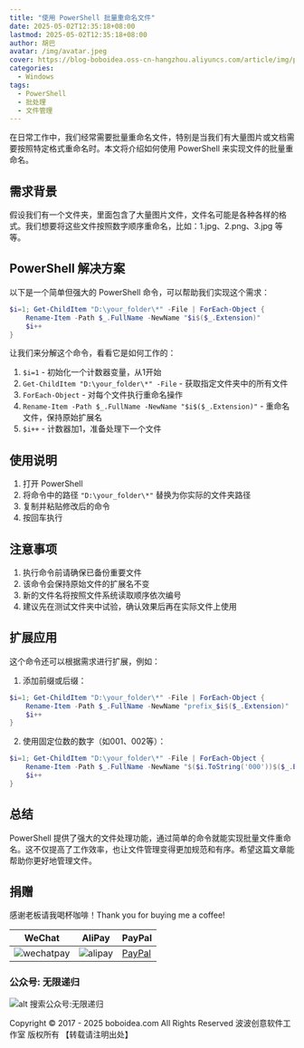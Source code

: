 ```yaml
---
title: "使用 PowerShell 批量重命名文件"
date: 2025-05-02T12:35:18+08:00
lastmod: 2025-05-02T12:35:18+08:00
author: 胡巴
avatar: /img/avatar.jpeg
cover: https://blog-boboidea.oss-cn-hangzhou.aliyuncs.com/article/img/posts/auto1/%E5%93%94%E5%93%A9%E5%93%94%E5%93%A9%E4%B8%8A%E6%90%9C%E9%9B%86%E7%9A%84%E7%BE%8E%E5%9B%BE%E8%89%B2%E5%9B%BE_1-1000/1.jpg
categories:
  - Windows
tags:
  - PowerShell
  - 批处理
  - 文件管理
---
```


在日常工作中，我们经常需要批量重命名文件，特别是当我们有大量图片或文档需要按照特定格式重命名时。本文将介绍如何使用 PowerShell 来实现文件的批量重命名。

<!--more-->

## 需求背景

假设我们有一个文件夹，里面包含了大量图片文件，文件名可能是各种各样的格式。我们想要将这些文件按照数字顺序重命名，比如：1.jpg、2.png、3.jpg 等等。

## PowerShell 解决方案

以下是一个简单但强大的 PowerShell 命令，可以帮助我们实现这个需求：

```powershell
$i=1; Get-ChildItem "D:\your_folder\*" -File | ForEach-Object { 
    Rename-Item -Path $_.FullName -NewName "$i$($_.Extension)"
    $i++ 
}
```

让我们来分解这个命令，看看它是如何工作的：

1. `$i=1` - 初始化一个计数器变量，从1开始
2. `Get-ChildItem "D:\your_folder\*" -File` - 获取指定文件夹中的所有文件
3. `ForEach-Object` - 对每个文件执行重命名操作
4. `Rename-Item -Path $_.FullName -NewName "$i$($_.Extension)"` - 重命名文件，保持原始扩展名
5. `$i++` - 计数器加1，准备处理下一个文件

## 使用说明

1. 打开 PowerShell
2. 将命令中的路径 `"D:\your_folder\*"` 替换为你实际的文件夹路径
3. 复制并粘贴修改后的命令
4. 按回车执行

## 注意事项

1. 执行命令前请确保已备份重要文件
2. 该命令会保持原始文件的扩展名不变
3. 新的文件名将按照文件系统读取顺序依次编号
4. 建议先在测试文件夹中试验，确认效果后再在实际文件上使用

## 扩展应用

这个命令还可以根据需求进行扩展，例如：

1. 添加前缀或后缀：
```powershell
$i=1; Get-ChildItem "D:\your_folder\*" -File | ForEach-Object { 
    Rename-Item -Path $_.FullName -NewName "prefix_$i$($_.Extension)"
    $i++ 
}
```

2. 使用固定位数的数字（如001、002等）：
```powershell
$i=1; Get-ChildItem "D:\your_folder\*" -File | ForEach-Object { 
    Rename-Item -Path $_.FullName -NewName "$($i.ToString('000'))$($_.Extension)"
    $i++ 
}
```

## 总结

PowerShell 提供了强大的文件处理功能，通过简单的命令就能实现批量文件重命名。这不仅提高了工作效率，也让文件管理变得更加规范和有序。希望这篇文章能帮助你更好地管理文件。

<!--qr_code-->

## 捐赠

感谢老板请我喝杯咖啡！Thank you for buying me a coffee!

| WeChat | AliPay | PayPal |
| --- | --- | --- |
| ![wechatpay](https://blog-boboidea.oss-cn-hangzhou.aliyuncs.com/pay/wechat_%E6%94%B6%E6%AC%BE%E7%A0%81.jpg) | ![alipay](https://blog-boboidea.oss-cn-hangzhou.aliyuncs.com/pay/alipay.jpg) | [PayPal](https://paypal.me/JianboQin?country.x=C2&locale.x=zh_XC) |

### 公众号: 无限递归

![alt 搜索公众号:无限递归](https://blog-boboidea.oss-cn-hangzhou.aliyuncs.com/article/img/gongzhonghao.jpeg "无限递归")

<!--declare-declare-->

Copyright &copy; 2017 - 2025 boboidea.com All Rights Reserved 波波创意软件工作室 版权所有 【转载请注明出处】 
